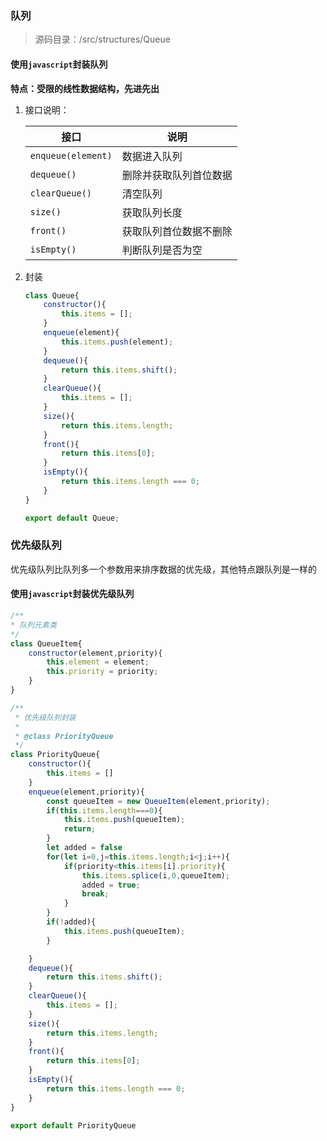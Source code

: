 ### 队列
> 源码目录：/src/structures/Queue
#### 使用`javascript`封装队列

**特点：受限的线性数据结构，先进先出**

1. 接口说明：

   | 接口               | 说明                   |
   | ------------------ | ---------------------- |
   | `enqueue(element)` | 数据进入队列           |
   | `dequeue()`        | 删除并获取队列首位数据 |
   | `clearQueue()`     | 清空队列               |
   | `size()`           | 获取队列长度           |
   | `front()`          | 获取队列首位数据不删除 |
   | `isEmpty()`        | 判断队列是否为空       |

2. 封装

   ```javascript
   class Queue{
       constructor(){
           this.items = [];
       }
       enqueue(element){
           this.items.push(element);
       }
       dequeue(){
           return this.items.shift();
       }
       clearQueue(){
           this.items = [];
       }
       size(){
           return this.items.length;
       }
       front(){
           return this.items[0];
       }
       isEmpty(){
           return this.items.length === 0;
       }
   }
   
   export default Queue;
   ```

### 优先级队列

优先级队列比队列多一个参数用来排序数据的优先级，其他特点跟队列是一样的

#### 使用`javascript`封装优先级队列

```javascript
/**
* 队列元素类
*/
class QueueItem{
    constructor(element,priority){
        this.element = element;
        this.priority = priority;
    }
}

/**
 * 优先级队列封装
 *
 * @class PriorityQueue
 */
class PriorityQueue{
    constructor(){
        this.items = []
    }
    enqueue(element,priority){
        const queueItem = new QueueItem(element,priority);
        if(this.items.length===0){
            this.items.push(queueItem);
            return;
        }
        let added = false
        for(let i=0,j=this.items.length;i<j;i++){
            if(priority<this.items[i].priority){
                this.items.splice(i,0,queueItem);
                added = true;
                break;
            }
        }
        if(!added){
            this.items.push(queueItem);
        }

    }
    dequeue(){
        return this.items.shift();
    }
    clearQueue(){
        this.items = [];
    }
    size(){
        return this.items.length;
    }
    front(){
        return this.items[0];
    }
    isEmpty(){
        return this.items.length === 0;
    }
}

export default PriorityQueue
```